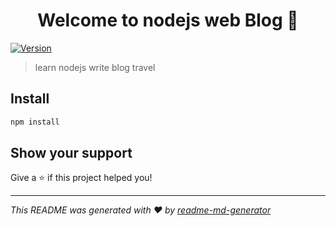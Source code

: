 <h1 align="center">Welcome to nodejs web Blog 👋</h1>
<p>
  <a href="https://www.npmjs.com/package/nodejs web Blog" target="_blank">
    <img alt="Version" src="https://img.shields.io/npm/v/nodejs web Blog.svg">
  </a>
</p>

> learn nodejs write blog travel

## Install

```sh
npm install
```

## Show your support

Give a ⭐️ if this project helped you!

***
_This README was generated with ❤️ by [readme-md-generator](https://github.com/kefranabg/readme-md-generator)_
